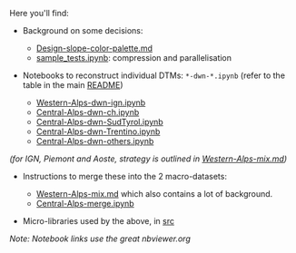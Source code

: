 Here you'll find:

* Background on some decisions:
  + [Design-slope-color-palette.md]
  + [sample_tests.ipynb]: compression and parallelisation


* Notebooks to reconstruct individual DTMs: `*-dwn-*.ipynb`
  (refer to the table in the main [README](../README.md))
  + [Western-Alps-dwn-ign.ipynb]
  + [Central-Alps-dwn-ch.ipynb]
  + [Central-Alps-dwn-SudTyrol.ipynb]
  + [Central-Alps-dwn-Trentino.ipynb]
  + [Central-Alps-dwn-others.ipynb]

_(for IGN, Piemont and Aoste, strategy is outlined in [Western-Alps-mix.md])_


* Instructions to merge these into the 2 macro-datasets:
  + [Western-Alps-mix.md] which also contains a lot of background.
  + [Central-Alps-merge.ipynb]


* Micro-libraries used by the above, in [src](src)

_Note: Notebook links use the great nbviewer.org_



<!-- Links: -->
[Design-slope-color-palette.md]:Design-slope-color-palette.md
[sample_tests.ipynb]:sample-tests/sample_tests.ipynb
[Western-Alps-dwn-ign.ipynb]:https://nbviewer.org/github/eslopemap/eslope/blob/main/development/Western-Alps-dwn-ign.ipynb
[Central-Alps-dwn-ch.ipynb]:https://nbviewer.org/github/eslopemap/eslope/blob/main/development/Central-Alps-dwn-ch.ipynb
[Central-Alps-dwn-SudTyrol.ipynb]:https://nbviewer.org/github/eslopemap/eslope/blob/main/development/Central-Alps-dwn-SudTyrol.ipynb
[Central-Alps-dwn-Trentino.ipynb]:https://nbviewer.org/github/eslopemap/eslope/blob/main/development/Central-Alps-dwn-Trentino.ipynb
[Central-Alps-dwn-others.ipynb]:https://nbviewer.org/github/eslopemap/eslope/blob/main/development/Central-Alps-dwn-others.ipynb

[Western-Alps-mix.md]:Western-Alps-mix.md
[Central-Alps-merge.ipynb]:https://nbviewer.org/github/eslopemap/eslope/blob/main/development/Central-Alps-merge.ipynb
